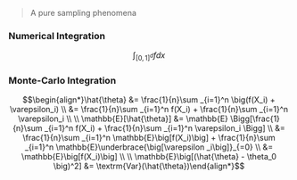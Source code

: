 > A pure sampling phenomena 

### **Numerical Integration**

$$\int _{[0,1]^d}f dx$$

### **Monte-Carlo Integration**

$$\begin{align*}\hat{\theta} &= \frac{1}{n}\sum _{i=1}^n \big(f(X_i) + \varepsilon_i) \\ 
&= \frac{1}{n}\sum _{i=1}^n f(X_i) + \frac{1}{n}\sum _{i=1}^n \varepsilon_i \\ \\ 
\mathbb{E}[\hat{\theta}] &= \mathbb{E} \Bigg[\frac{1}{n}\sum _{i=1}^n f(X_i) + \frac{1}{n}\sum _{i=1}^n \varepsilon_i  \Bigg] \\ 
&= \frac{1}{n}\sum _{i=1}^n \mathbb{E}\big[f(X_i)\big] + \frac{1}{n}\sum _{i=1}^n \mathbb{E}\underbrace{\big[\varepsilon _i\big]}_{=0} \\
&= \mathbb{E}\big[f(X_i)\big] \\ \\ 
\mathbb{E}\big[(\hat{\theta} - \theta_0 \big)^2] &= \textrm{Var}(\hat{\theta})\end{align*}$$



